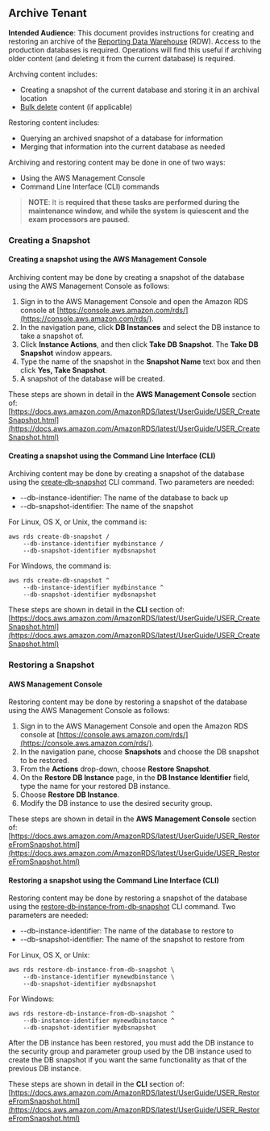 ## Archive Tenant

**Intended Audience**: This document provides instructions for creating and restoring an archive of the [Reporting Data Warehouse](../README.md) (RDW). Access to the production databases is required. Operations will find this useful if archiving older content (and deleting it from the current database) is required.

Archving content includes:

* Creating a snapshot of the current database and storing it in an archival location
* [Bulk delete](Runbook.BulkDeleteExams.md) content (if applicable)

Restoring content includes:

* Querying an archived snapshot of a database for information
* Merging that information into the current database as needed

Archiving and restoring content may be done in one of two ways:

* Using the AWS Management Console
* Command Line Interface (CLI) commands

> **NOTE**: It is **required that these tasks are performed during the maintenance window, and while the system is quiescent and the exam processors are paused**.


### Creating a Snapshot

#### Creating a snapshot using the AWS Management Console

Archiving content may be done by creating a snapshot of the database using the AWS Management Console as follows:

1.	Sign in to the AWS Management Console and open the Amazon RDS console at [https://console.aws.amazon.com/rds/](https://console.aws.amazon.com/rds/). 
1.	In the navigation pane, click **DB Instances** and select the DB instance to take a snapshot of. 
1.	Click **Instance Actions**, and then click **Take DB Snapshot**. The **Take DB Snapshot** window appears. 
1.	Type the name of the snapshot in the **Snapshot Name** text box and then click **Yes, Take Snapshot**.
1.	A snapshot of the database will be created.

These steps are shown in detail in the **AWS Management Console** section of: [https://docs.aws.amazon.com/AmazonRDS/latest/UserGuide/USER_CreateSnapshot.html](https://docs.aws.amazon.com/AmazonRDS/latest/UserGuide/USER_CreateSnapshot.html)

#### Creating a snapshot using the Command Line Interface (CLI)

Archiving content may be done by creating a snapshot of the database using the [create‑db‑snapshot](http://docs.aws.amazon.com/cli/latest/reference/rds/create-db-snapshot.html) CLI command. Two parameters are needed:

* --db-instance-identifier: The name of the database to back up
* --db-snapshot-identifier: The name of the snapshot

For Linux, OS X, or Unix, the command is:

```
aws rds create-db-snapshot /
    --db-instance-identifier mydbinstance /
    --db-snapshot-identifier mydbsnapshot 
```

For Windows, the command is:

```
aws rds create-db-snapshot ^
    --db-instance-identifier mydbinstance ^
    --db-snapshot-identifier mydbsnapshot 
```

These steps are shown in detail in the **CLI** section of: [https://docs.aws.amazon.com/AmazonRDS/latest/UserGuide/USER_CreateSnapshot.html](https://docs.aws.amazon.com/AmazonRDS/latest/UserGuide/USER_CreateSnapshot.html)


### Restoring a Snapshot

#### AWS Management Console
Restoring content may be done by restoring a snapshot of the database using the AWS Management Console as follows:

1.	Sign in to the AWS Management Console and open the Amazon RDS console at [https://console.aws.amazon.com/rds/](https://console.aws.amazon.com/rds/). 
1.	In the navigation pane, choose **Snapshots** and choose the DB snapshot to be restored.
1.	From the **Actions** drop-down, choose **Restore Snapshot**. 
1.	On the **Restore DB Instance** page, in the **DB Instance Identifier** field, type the name for your restored DB instance. 
1.	Choose **Restore DB Instance**. 
1.	Modify the DB instance to use the desired security group.

These steps are shown in detail in the **AWS Management Console** section of: 
[https://docs.aws.amazon.com/AmazonRDS/latest/UserGuide/USER_RestoreFromSnapshot.html](https://docs.aws.amazon.com/AmazonRDS/latest/UserGuide/USER_RestoreFromSnapshot.html)

#### Restoring a snapshot using the Command Line Interface (CLI)
Restoring content may be done by restoring a snapshot of the database using the [restore‑db‑instance‑from-db‑snapshot](http://docs.aws.amazon.com/cli/latest/reference/rds/create-db-snapshot.html) CLI command. Two parameters are needed:

* --db-instance-identifier: The name of the database to restore to
* --db-snapshot-identifier: The name of the snapshot to restore from

For Linux, OS X, or Unix:

```
aws rds restore-db-instance-from-db-snapshot \
    --db-instance-identifier mynewdbinstance \
    --db-snapshot-identifier mydbsnapshot
```

For Windows:

```
aws rds restore-db-instance-from-db-snapshot ^
    --db-instance-identifier mynewdbinstance ^
    --db-snapshot-identifier mydbsnapshot
```

After the DB instance has been restored, you must add the DB instance to the security group and parameter group used by the DB instance used to create the DB snapshot if you want the same functionality as that of the previous DB instance. 

These steps are shown in detail in the **CLI** section of: 
[https://docs.aws.amazon.com/AmazonRDS/latest/UserGuide/USER_RestoreFromSnapshot.html](https://docs.aws.amazon.com/AmazonRDS/latest/UserGuide/USER_RestoreFromSnapshot.html)
